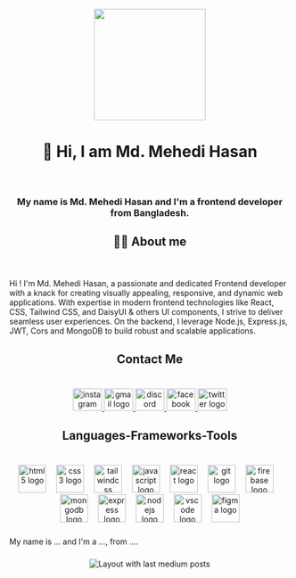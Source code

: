 <br clear="both">

<div align="center">
  <img height="200" src="https://i.ibb.co.com/BPkzFm1/banner-2.png"  />
</div>

###

<h1 align="center">👋 Hi, I am Md. Mehedi Hasan</h1>

###

<br clear="both">

<h3 align="center">My name is Md. Mehedi Hasan and I'm a  frontend developer from Bangladesh.</h3>

###

<h2 align="center">👨‍💻 About me</h2>

###

<br clear="both">

<p align="left">Hi ! I'm Md. Mehedi Hasan, a passionate and dedicated Frontend developer with a knack for creating visually appealing, responsive, and dynamic web applications. With expertise in modern frontend technologies like React, CSS, Tailwind CSS, and DaisyUI & others UI components, I strive to deliver seamless user experiences. On the backend, I leverage Node.js, Express.js, JWT, Cors and MongoDB to build robust and scalable applications.</p>

###

<h2 align="center">Contact Me</h2>

###

<br clear="both">

<div align="center">
  <a href="https://www.instagram.com/mehedi__1337" target="_blank">
    <img src="https://raw.githubusercontent.com/maurodesouza/profile-readme-generator/master/src/assets/icons/social/instagram/default.svg" width="52" height="40" alt="instagram logo"  />
  </a>
  <a href="mdmehedihasan1337@gmail.com" target="_blank">
    <img src="https://raw.githubusercontent.com/maurodesouza/profile-readme-generator/master/src/assets/icons/social/gmail/default.svg" width="52" height="40" alt="gmail logo"  />
  </a>
  <a href="mdmehedihasan1337" target="_blank">
    <img src="https://raw.githubusercontent.com/maurodesouza/profile-readme-generator/master/src/assets/icons/social/discord/default.svg" width="52" height="40" alt="discord logo"  />
  </a>
  <a href="https://www.facebook.com/md.mehedi.hasan.515962" target="_blank">
    <img src="https://raw.githubusercontent.com/maurodesouza/profile-readme-generator/master/src/assets/icons/social/facebook/default.svg" width="52" height="40" alt="facebook logo"  />
  </a>
  <a href="https://x.com/MdMehediHaasan" target="_blank">
    <img src="https://raw.githubusercontent.com/maurodesouza/profile-readme-generator/master/src/assets/icons/social/twitter/default.svg" width="52" height="40" alt="twitter logo"  />
  </a>
</div>

###

<h2 align="center">Languages-Frameworks-Tools</h2>

###

<br clear="both">

<div align="center">
  <img src="https://cdn.jsdelivr.net/gh/devicons/devicon/icons/html5/html5-original.svg" height="50" alt="html5 logo"  />
  <img width="10" />
  <img src="https://cdn.jsdelivr.net/gh/devicons/devicon/icons/css3/css3-original.svg" height="50" alt="css3 logo"  />
  <img width="10" />
  <img src="https://cdn.simpleicons.org/tailwindcss/06B6D4" height="50" alt="tailwindcss logo"  />
  <img width="10" />
  <img src="https://cdn.jsdelivr.net/gh/devicons/devicon/icons/javascript/javascript-original.svg" height="50" alt="javascript logo"  />
  <img width="10" />
  <img src="https://cdn.jsdelivr.net/gh/devicons/devicon/icons/react/react-original.svg" height="50" alt="react logo"  />
  <img width="10" />
  <img src="https://cdn.jsdelivr.net/gh/devicons/devicon/icons/git/git-original.svg" height="50" alt="git logo"  />
  <img width="10" />
  <img src="https://cdn.jsdelivr.net/gh/devicons/devicon/icons/firebase/firebase-plain.svg" height="50" alt="firebase logo"  />
  <img width="10" />
  <img src="https://cdn.simpleicons.org/mongodb/47A248" height="50" alt="mongodb logo"  />
  <img width="10" />
  <img src="https://cdn.jsdelivr.net/gh/devicons/devicon/icons/express/express-original.svg" height="50" alt="express logo"  />
  <img width="10" />
  <img src="https://cdn.simpleicons.org/nodedotjs/339933" height="50" alt="nodejs logo"  />
  <img width="10" />
  <img src="https://skillicons.dev/icons?i=vscode" height="50" alt="vscode logo"  />
  <img width="10" />
  <img src="https://cdn.jsdelivr.net/gh/devicons/devicon/icons/figma/figma-original.svg" height="50" alt="figma logo"  />
</div>

###
<p align="left">My name is ... and I'm a ..., from ....</p>

###

<div align="center">
  <img src="https://github-read-medium-git-main.pahlevikun.vercel.app/latest?limit=4" alt="Layout with last medium posts"  />
</div>

###
